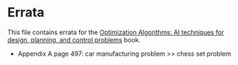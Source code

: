 # Errata

This file contains errata for the [Optimization Algorithms: AI techniques for design, planning, and control problems](https://www.manning.com/books/optimization-algorithms) book.

* Appendix A page 497: car manufacturing problem >> chess set problem
